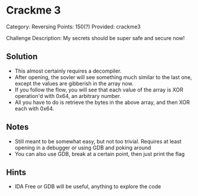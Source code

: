 # Crackme 3
Category: Reversing
Points: 150(?)
Provided: crackme3

Challenge Description:
My secrets should be super safe and secure now!

## Solution

 * This almost certainly requires a decompiler.
 * After opening, the sovler will see something much similar to the last one, except the values are gibberish in the array now.
 * If you follow the flow, you will see that each value of the array is XOR operation'd with 0x64, an arbitrary number.
 * All you have to do is retrieve the bytes in the above array, and then XOR each with 0x64.


## Notes

 * Still meant to be somewhat easy, but not too trivial. Requires at least opening in a debugger or using GDB and poking around
 * You can also use GDB, break at a certain point, then just print the flag

## Hints

 * IDA Free or GDB will be useful, anything to explore the code
